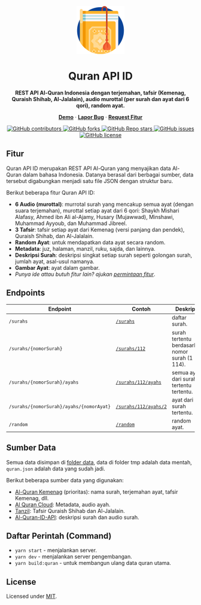 <div align="center">
  <a href="./">
    <img src="./assets/logo.png">
  </a>
  <h1 align="center">Quran API ID</h1>
  <p align="center">
    <strong>REST API Al-Quran Indonesia dengan terjemahan, tafsir (Kemenag, Quraish Shihab, Al-Jalalain), audio murottal (per surah dan ayat dari 6 qori), random ayat.</strong>
  </p>
   <p align="center">
    <a href="https://quran-api-id.vercel.app"><strong>Demo</strong></a> · <a href="https://github.com/renomureza/quran-api-id/issues"><strong>Lapor Bug</strong></a> · <a href="https://github.com/renomureza/quran-api-id/issues"><strong>Request Fitur</strong></a>
  </p>
  <a href="https://github.com/renomureza/quran-api-id/graphs/contributors">
    <img alt="GitHub contributors" src="https://img.shields.io/github/contributors/renomureza/quran-api-id">
  </a>
  <a href="https://github.com/renomureza/quran-api-id/network/members">
    <img alt="GitHub forks" src="https://img.shields.io/github/forks/renomureza/quran-api-id">
  </a>
  <a href="https://github.com/renomureza/quran-api-id/stargazers">
    <img alt="GitHub Repo stars" src="https://img.shields.io/github/stars/renomureza/quran-api-id">
  </a>
  <a href="https://github.com/renomureza/quran-api-id/issues">
    <img alt="GitHub issues" src="https://img.shields.io/github/issues/renomureza/quran-api-id">
  </a>
  <a href="https://github.com/renomureza/quran-api-id/blob/main/LICENSE">
  <img alt="GitHub license" src="https://img.shields.io/github/license/renomureza/quran-api-id">
  </a>
</div>

## Fitur

Quran API ID merupakan REST API Al-Quran yang menyajikan data Al-Quran dalam bahasa Indonesia. Datanya berasal dari berbagai sumber, data tersebut digabungkan menjadi satu file JSON dengan struktur baru.

Berikut beberapa fitur Quran API ID:

- **6 Audio (murottal)**: murrotal surah yang mencakup semua ayat (dengan suara terjemahan), murottal setiap ayat dari 6 qori: Shaykh Mishari Alafasy, Ahmed ibn Ali al-Ajamy, Husary (Mujawwad), Minshawi, Muhammad Ayyoub, dan Muhammad Jibreel.
- **3 Tafsir**: tafsir setiap ayat dari Kemenag (versi panjang dan pendek), Quraish Shihab, dan Al-Jalalain.
- **Random Ayat**: untuk mendapatkan data ayat secara random.
- **Metadata**: juz, halaman, manzil, ruku, sajda, dan lainnya.
- **Deskripsi Surah**: deskripsi singkat setiap surah seperti golongan surah, jumlah ayat, asal-usul namanya.
- **Gambar Ayat**: ayat dalam gambar.
- _Punya ide attau butuh fitur lain? ajukan [permintaan fitur](https://github.com/renomureza/quran-api-id/issues)_.

## Endpoints

| Endpoint                                 | Contoh                                                                      | Deskripsi                                         |
| ---------------------------------------- | --------------------------------------------------------------------------- | ------------------------------------------------- |
| `/surahs`                                | [`/surahs`](https://quran-api-id.vercel.app/surahs)                         | daftar surah.                                     |
| `/surahs/{nomorSurah}`                   | [`/surahs/112`](https://quran-api-id.vercel.app/surahs/112)                 | surah tertentu berdasarkan nomor surah (1 - 114). |
| `/surahs/{nomorSurah}/ayahs`             | [`/surahs/112/ayahs`](https://quran-api-id.vercel.app/surahs/112/ayahs)     | semua ayat dari surah tertentu tertentu.          |
| `/surahs/{nomorSurah}/ayahs/{nomorAyat}` | [`/surahs/112/ayahs/2`](https://quran-api-id.vercel.app/surahs/112/ayahs/2) | ayat dari surah tertentu.                         |
| `/random`                                | [`/random`](https://quran-api-id.vercel.app/random)                         | random ayat.                                      |

## Sumber Data

Semua data disimpan di [folder data](https://github.com/renomureza/quran-api-id/tree/main/data), data di folder tmp adalah data mentah, `quran.json` adalah data yang sudah jadi.

Berikut beberapa sumber data yang digunakan:

- [Al-Quran Kemenag](https://quran.kemenag.go.id) (prioritas): nama surah, terjemahan ayat, tafsir Kemenag, dll.
- [Al Quran Cloud](https://alquran.cloud): Metadata, audio ayah.
- [Tanzil](https://tanzil.net/docs/): Tafsir Quraish Shihab dan Al-Jalalain.
- [Al-Quran-ID-API](https://github.com/bachors/Al-Quran-ID-API): deskripsi surah dan audio surah.

## Daftar Perintah (Command)

- `yarn start` - menjalankan server.
- `yarn dev` - menjalankan server pengembangan.
- `yarn build:quran` - untuk membangun ulang data quran utama.

## License

Licensed under [MIT](https://opensource.org/licenses/MIT).
